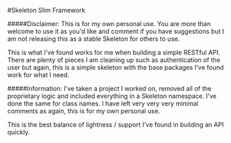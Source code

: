 #Skeleton Slim Framework

#####Disclaimer:
This is for my own personal use. You are more than welcome to use it as you'd like and comment if you have suggestions but I am not releasing this as a stable Skeleton for others to use.

This is what I've found works for me when building a simple RESTful API. There are plenty of pieces I am cleaning up such as authentication of the user but again, this is a simple skeleton with the base packages I've found work for what I need. 

#####Information:
I've taken a project I worked on, removed all of the proprietary logic and included everything in a Skeleton namespace. I've done the same for class names. I have left very very very minimal comments as again, this is for my own personal use.

This is the best balance of lightness / support I've found in building an API quickly.